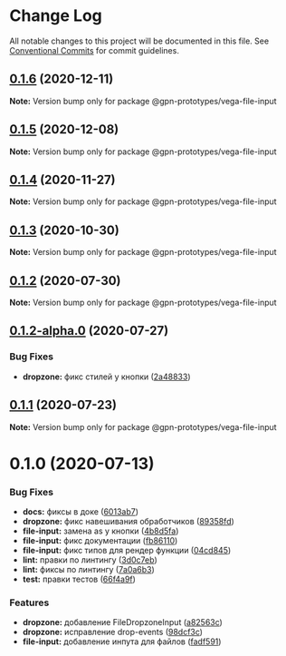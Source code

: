 # Change Log

All notable changes to this project will be documented in this file.
See [Conventional Commits](https://conventionalcommits.org) for commit guidelines.

## [0.1.6](https://github.com/gpn-prototypes/vega-ui/compare/@gpn-prototypes/vega-file-input@0.1.5...@gpn-prototypes/vega-file-input@0.1.6) (2020-12-11)

**Note:** Version bump only for package @gpn-prototypes/vega-file-input





## [0.1.5](https://github.com/gpn-prototypes/vega-ui/compare/@gpn-prototypes/vega-file-input@0.1.4...@gpn-prototypes/vega-file-input@0.1.5) (2020-12-08)

**Note:** Version bump only for package @gpn-prototypes/vega-file-input





## [0.1.4](https://github.com/gpn-prototypes/vega-ui/compare/@gpn-prototypes/vega-file-input@0.1.3...@gpn-prototypes/vega-file-input@0.1.4) (2020-11-27)

**Note:** Version bump only for package @gpn-prototypes/vega-file-input





## [0.1.3](https://github.com/gpn-prototypes/vega-ui/compare/@gpn-prototypes/vega-file-input@0.1.2...@gpn-prototypes/vega-file-input@0.1.3) (2020-10-30)

**Note:** Version bump only for package @gpn-prototypes/vega-file-input





## [0.1.2](https://github.com/gpn-prototypes/vega-ui/compare/@gpn-prototypes/vega-file-input@0.1.1...@gpn-prototypes/vega-file-input@0.1.2) (2020-07-30)

**Note:** Version bump only for package @gpn-prototypes/vega-file-input





## [0.1.2-alpha.0](https://github.com/gpn-prototypes/vega-ui/compare/@gpn-prototypes/vega-file-input@0.1.1...@gpn-prototypes/vega-file-input@0.1.2-alpha.0) (2020-07-27)


### Bug Fixes

* **dropzone:** фикс стилей у кнопки ([2a48833](https://github.com/gpn-prototypes/vega-ui/commit/2a488333c089268b075cd821a7d4d8cd8d531004))





## [0.1.1](https://github.com/gpn-prototypes/vega-ui/compare/@gpn-prototypes/vega-file-input@0.1.0...@gpn-prototypes/vega-file-input@0.1.1) (2020-07-23)

**Note:** Version bump only for package @gpn-prototypes/vega-file-input





# 0.1.0 (2020-07-13)


### Bug Fixes

* **docs:** фиксы в доке ([6013ab7](https://github.com/gpn-prototypes/vega-ui/commit/6013ab7bbe5979fd1238d1c36eb4680669c697a4))
* **dropzone:** фикс навешивания обработчиков ([89358fd](https://github.com/gpn-prototypes/vega-ui/commit/89358fd774e5594e5b9f025ff160dcae8a0e8b59))
* **file-input:** замена as у кнопки ([4b8d5fa](https://github.com/gpn-prototypes/vega-ui/commit/4b8d5faa566bb0993c8615bbdb8f7dc57ec998c0))
* **file-input:** фикс документации ([fb86110](https://github.com/gpn-prototypes/vega-ui/commit/fb8611009c3884dc3db058804858e4fce0b01947))
* **file-input:** фикс типов для рендер функции ([04cd845](https://github.com/gpn-prototypes/vega-ui/commit/04cd845121109e6f9757910392ffb891cd0893a5))
* **lint:** правки по линтингу ([3d0c7eb](https://github.com/gpn-prototypes/vega-ui/commit/3d0c7ebd30d8bd7e2e2842e1f3df0ce0820b4c39))
* **lint:** фиксы по линтингу ([7a0a6b3](https://github.com/gpn-prototypes/vega-ui/commit/7a0a6b34a515126f1a4d7ecf42f563369a4659a0))
* **test:** правки теcтов ([66f4a9f](https://github.com/gpn-prototypes/vega-ui/commit/66f4a9fd62026b0347bcec7050034b1d32abde1d))


### Features

* **dropzone:** добавление FileDropzoneInput ([a82563c](https://github.com/gpn-prototypes/vega-ui/commit/a82563c62b111533064322d679e4fd81e28a5dcd))
* **dropzone:** исправление drop-events ([98dcf3c](https://github.com/gpn-prototypes/vega-ui/commit/98dcf3c01ee406ec4bc9e8b6e98934b57d5148b5))
* **file-input:** добавление инпута для файлов ([fadf591](https://github.com/gpn-prototypes/vega-ui/commit/fadf5911965528ca87e7e6bed6cbffce4e3560f0))
